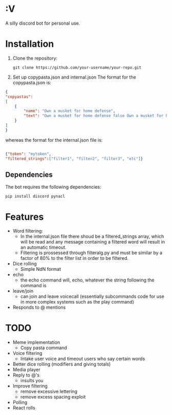 # :V
A silly discord bot for personal use. 

# Installation
1. Clone the repository:
   ```shell
   git clone https://github.com/your-username/your-repo.git
   ```
2. Set up copypasta.json and internal.json 
The format for the copypasta.json is: 
```json
{
"copyastas":
[
    {
        "name": "Own a musket for home defense",
        "text": "Own a musket for home defense false Own a musket for home defense, since that's what the founding fathers intended. Four ruffians break into my house. 'What the devil?' As I grab my powdered wig and Kentucky rifle. Blow a golf ball sized hole through the first man, he's dead on the spot. Draw my pistol on the second man, miss him entirely because it's smoothbore and nails the neighbors dog. I have to resort to the cannon mounted at the top of the stairs loaded with grape shot, 'Tally ho lads' the grape shot shreds two men in the blast, the sound and extra shrapnel set off car alarms. Fix bayonet and charge the last terrified rapscallion. He Bleeds out waiting on the police to arrive since triangular bayonet wounds are impossible to stitch up. Just as the founding fathers intended."
    }
]
}
```
whereas the format for the internal.json file is: 
```json

{"token": "mytoken",
"filtered_strings":["filter1", "filter2", "filter3", "etc"]}
```
## Dependencies 
The bot requires the following dependencies: 
```shell 
pip install discord pynacl
```
# Features 
- Word filtering: 
   - In the internal.json file there shoud be a filtered_strings array, which will be read and any message containing a filtered word will result in an automatic timeout. 
   - Filtering is prossessed through filteralg.py and must be similar by a factor of 80% to the filter list in order to be filtered. 
- Dice rolling 
   - Simple NdN format
- echo 
   - the echo command will, echo, whatever the string following the command is 
- leave/join 
   - can join and leave voicecall (essentially subcommands code for use in more complex systems such as the play command)
- Responds to @ mentions
# TODO
- Meme implementation 
   - Copy pasta command
- Voice filtering 
   - Intake user voice and timeout users who say certain words
- Better dice rolling (modifiers and giving totals)
- Media player
- Reply to @'s
   - insults you 
- Improve filtering
   - remove excessive lettering 
   - remove excess spacing exploit 
- Polling
- React rolls 